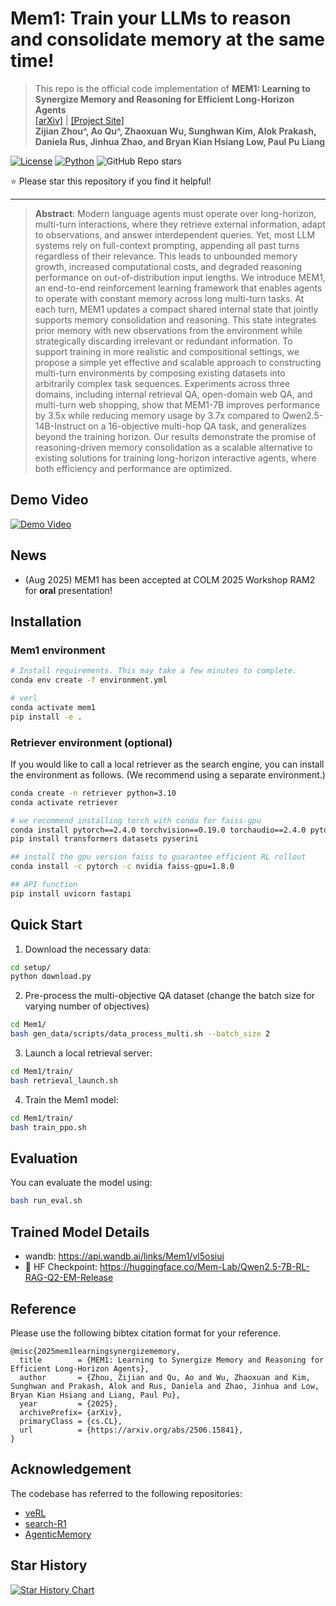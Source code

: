 # Mem1: Train your LLMs to reason and consolidate memory at the same time!
> This repo is the official code implementation of **MEM1: Learning to Synergize Memory and Reasoning for Efficient Long-Horizon Agents** <br>
> [[arXiv]](https://arxiv.org/abs/2506.15841) | [[Project Site]](https://mit-mi.github.io/mem1-site/) <br>
> **Zijian Zhou^, Ao Qu^, Zhaoxuan Wu, Sunghwan Kim, Alok Prakash, Daniela Rus, Jinhua Zhao, and Bryan Kian Hsiang Low, Paul Pu Liang**

[![License](https://img.shields.io/badge/license-MIT-blue.svg)](./LICENSE)
[![Python](https://img.shields.io/badge/python-3.9%2B-blue)](https://www.python.org/)
![GitHub Repo stars](https://img.shields.io/github/stars/MIT-MI/MEM1)

⭐️ Please star this repository if you find it helpful!

---

> **Abstract**: Modern language agents must operate over long-horizon, multi-turn interactions, where they retrieve external information, adapt to observations, and answer interdependent queries. Yet, most LLM systems rely on full-context prompting, appending all past turns regardless of their relevance. This leads to unbounded memory growth, increased computational costs, and degraded reasoning performance on out-of-distribution input lengths. We introduce MEM1, an end-to-end reinforcement learning framework that enables agents to operate with constant memory across long multi-turn tasks. At each turn, MEM1 updates a compact shared internal state that jointly supports memory consolidation and reasoning. This state integrates prior memory with new observations from the environment while strategically discarding irrelevant or redundant information. To support training in more realistic and compositional settings, we propose a simple yet effective and scalable approach to constructing multi-turn environments by composing existing datasets into arbitrarily complex task sequences. Experiments across three domains, including internal retrieval QA, open-domain web QA, and multi-turn web shopping, show that MEM1-7B improves performance by 3.5x while reducing memory usage by 3.7x compared to Qwen2.5-14B-Instruct on a 16-objective multi-hop QA task, and generalizes beyond the training horizon. Our results demonstrate the promise of reasoning-driven memory consolidation as a scalable alternative to existing solutions for training long-horizon interactive agents, where both efficiency and performance are optimized.

## Demo Video

[![Demo Video](https://github.com/user-attachments/assets/8e6bdedf-f4ff-40ff-9e08-ae41248fca57)](https://github.com/user-attachments/assets/8e6bdedf-f4ff-40ff-9e08-ae41248fca57)

## News
- (Aug 2025) MEM1 has been accepted at COLM 2025 Workshop RAM2 for **oral** presentation!

## Installation

### Mem1 environment
```bash
# Install requirements. This may take a few minutes to complete.
conda env create -f environment.yml

# verl
conda activate mem1
pip install -e .
```

### Retriever environment (optional)
If you would like to call a local retriever as the search engine, you can install the environment as follows. (We recommend using a separate environment.)
```bash
conda create -n retriever python=3.10
conda activate retriever

# we recommend installing torch with conda for faiss-gpu
conda install pytorch==2.4.0 torchvision==0.19.0 torchaudio==2.4.0 pytorch-cuda=12.1 -c pytorch -c nvidia
pip install transformers datasets pyserini

## install the gpu version faiss to guarantee efficient RL rollout
conda install -c pytorch -c nvidia faiss-gpu=1.8.0

## API function
pip install uvicorn fastapi
```

## Quick Start

1. Download the necessary data:
```bash
cd setup/
python download.py
```

2. Pre-process the multi-objective QA dataset (change the batch size for varying number of objectives)
```bash
cd Mem1/
bash gen_data/scripts/data_process_multi.sh --batch_size 2
```

3. Launch a local retrieval server:
```bash
cd Mem1/train/
bash retrieval_launch.sh
```

4. Train the Mem1 model:
```bash
cd Mem1/train/
bash train_ppo.sh
```

## Evaluation
You can evaluate the model using:
```bash
bash run_eval.sh
```

## Trained Model Details

- wandb: https://api.wandb.ai/links/Mem1/vl5osiui
- 🤗 HF Checkpoint: https://huggingface.co/Mem-Lab/Qwen2.5-7B-RL-RAG-Q2-EM-Release

## Reference

Please use the following bibtex citation format for your reference.

```
@misc{2025mem1learningsynergizememory,
  title        = {MEM1: Learning to Synergize Memory and Reasoning for Efficient Long-Horizon Agents},
  author       = {Zhou, Zijian and Qu, Ao and Wu, Zhaoxuan and Kim, Sunghwan and Prakash, Alok and Rus, Daniela and Zhao, Jinhua and Low, Bryan Kian Hsiang and Liang, Paul Pu},
  year         = {2025},
  archivePrefix= {arXiv},
  primaryClass = {cs.CL},
  url          = {https://arxiv.org/abs/2506.15841},
}
```

## Acknowledgement

The codebase has referred to the following repositories:

- [veRL](https://github.com/volcengine/verl/tree/main)
- [search-R1](https://github.com/PeterGriffinJin/Search-R1/tree/main)
- [AgenticMemory](https://github.com/WujiangXu/AgenticMemory)


## Star History

[![Star History Chart](https://api.star-history.com/svg?repos=MIT-MI/MEM1&type=Date)](https://www.star-history.com/#MIT-MI/MEM1&Date)
